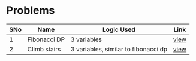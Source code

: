 # Problems

SNo | Name | Logic Used | Link |
----|------|------------|------|
1 | Fibonacci DP | 3 variables | [view](fibonacci_dp.cpp)
2 | Climb stairs | 3 variables, similar to fibonacci dp | [view](climb_stairs.cpp)  